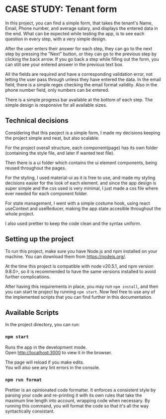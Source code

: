 # CASE STUDY: Tenant form

In this project, you can find a simple form, that takes the tenant's Name, Email, Phone number, and average salary, and displays the entered data in the end.
What can be expected while testing the app, is to see each question in every step, with a very simple design.

After the user enters their answer for each step, they can go to the next step by pressing the "Next" button, or they can go to the previous step by clicking the back arrow.
If you go back a step while filling out the form, you can still see your entered answer in the previous text box.

All the fields are required and have a corresponding validation error, not letting the user pass through unless they have entered the data.
In the email field, there is a simple regex checking the email format validity. Also in the phone number field, only numbers can be entered.

There is a simple progress bar available at the bottom of each step.
The simple design is responsive for all available sizes.

## Technical decisions

Considering that this peoject is a simple form, I made my decisions keeping the project simple and neat, but also scalable.

For the project overall structure, each component(page) has its own folder (containing the style file, and later if wanted test file).

Then there is a ui folder which contains the ui element components, being reused throughout the pages.

For the styling, I used material-ui as it is free to use, and made my styling decisions easier for the look of each element. and since the app  design is super simple and the css used is very minimal, I just made a css file where ever needed for each component folder.

For state management, I went with a simple costume hook, using react useContext and useReducer, making the app state accesible throughout the whole project.

I also used prettier to keep the code clean and the syntax uniform.

## Setting up the project

To run this project, make sure you have Node.js and npm installed on your machine. You can download them from https://nodejs.org/.

At the time this project is compatible with node v20.5.1, and npm version 9.8.0>, so it is recommended to have the same versions installed to avoid further complications.

After having this requirements in place, you may run `npm install`, and then you can start te project by running `npm start`.
Now feel free to use any of the implemented scripts that you can find further in this documentation.

## Available Scripts

In the project directory, you can run:

### `npm start`

Runs the app in the development mode.\
Open [http://localhost:3000](http://localhost:3000) to view it in the browser.

The page will reload if you make edits.\
You will also see any lint errors in the console.

### `npm run format`

Prettier is an opinionated code formatter. It enforces a consistent style by parsing your code and re-printing it with its own rules that take the maximum line length into account, wrapping code when necessary.
By running this command, you will format the code so that it's all the way syntactically consistant.

